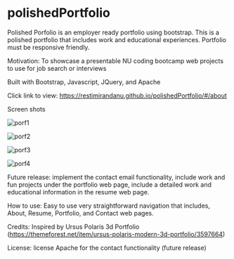 # polishedPortfolio
Polished Porfolio is an employer ready portfolio using bootstrap.
This is a polished portfolio that includes work and educational experiences. Portfolio must be responsive friendly.

Motivation: 
To showcase a presentable NU coding bootcamp web projects to use for job search or interviews

Built with Bootstrap, Javascript, JQuery, and Apache

Click link to view: https://restimirandanu.github.io/polishedPortfolio/#/about

Screen shots


![porf1](https://user-images.githubusercontent.com/43328718/49694578-988bf800-fb52-11e8-89ac-2801695965e0.PNG)

![porf2](https://user-images.githubusercontent.com/43328718/49694580-9e81d900-fb52-11e8-85df-2e446542f699.PNG)

![porf3](https://user-images.githubusercontent.com/43328718/49694582-a3468d00-fb52-11e8-809f-d8e4f06a569e.PNG)

![porf4](https://user-images.githubusercontent.com/43328718/49694588-a93c6e00-fb52-11e8-8f09-98490124018c.PNG)



Future release: implement the contact email functionality, include work and fun projects under the portfolio web page, include a detailed work and educational information in the resume web page. 

How to use:
Easy to use very straightforward navigation that includes, About, Resume, Portfolio, and Contact web pages.

Credits:
Inspired by Ursus Polaris 3d Portfolio (https://themeforest.net/item/ursus-polaris-modern-3d-portfolio/3597664) 

License:
license Apache for the contact functionality (future release) 

